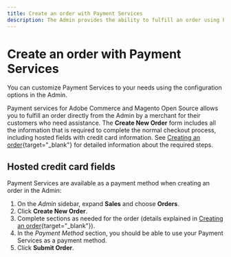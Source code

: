 ```yaml
---
title: Create an order with Payment Services
description: The Admin provides the ability to fulfill an order using Payment Services directly from the Admin by a merchant for their customers who need assistance. 
---
```

# Create an order with Payment Services

You can customize Payment Services to your needs using the configuration options in the Admin.

Payment services for Adobe Commerce and Magento Open Source allows you to fulfill an order directly from the Admin by a merchant for their customers who need assistance. The **Create New Order** form includes all the information that is required to complete the normal checkout process, including hosted fields with credit card information. See [Creating an order](https://docs.magento.com/user-guide/customers/customer-account-create-order.html){target="_blank"} for detailed information about the required steps.

## Hosted credit card fields

Payment Services are available as a payment method when creating an order in the Admin:

1. On the _Admin_ sidebar, expand **Sales** and choose **Orders**.
1. Click **Create New Order**.
1. Complete sections as needed for the order (details explained in [Creating an order](https://docs.magento.com/user-guide/customers/customer-account-create-order.html){target="_blank"}).
1. In the _Payment Method_ section, you should be able to use your Payment Services as a payment method.
1. Click **Submit Order**.
